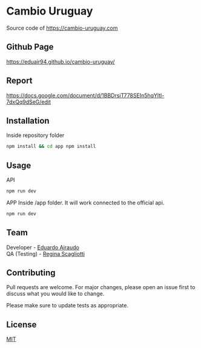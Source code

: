 # Cambio Uruguay

Source code of https://cambio-uruguay.com

## Github Page

https://eduair94.github.io/cambio-uruguay/

## Report

https://docs.google.com/document/d/1BBDrsiT778SEIn5hqYltl-7dxQq9dSeG/edit

## Installation

Inside repository folder

```bash
npm install && cd app npm install
```

## Usage

API
```bash
npm run dev
```
APP
Inside /app folder. It will work connected to the official api.
```bash
npm run dev
```

## Team

Developer - [Eduardo Airaudo](https://www.linkedin.com/in/eduardo-airaudo/)<br>
QA (Testing) - [Regina Scagliotti](https://www.linkedin.com/in/reginascagliotti/)

## Contributing

Pull requests are welcome. For major changes, please open an issue first
to discuss what you would like to change.

Please make sure to update tests as appropriate.

## License

[MIT](https://choosealicense.com/licenses/mit/)